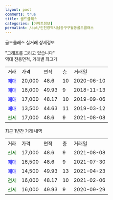 ```yaml
---
layout: post
comments: true
title: 골드클래스
categories: [아파트정보]
permalink: /apt/인천광역시남동구구월동골드클래스
---
```


골드클래스 실거래 상세정보

<script type="text/javascript">
  google.charts.load('current', {'packages':['line', 'corechart']});
  google.charts.setOnLoadCallback(drawChart);

  function drawChart() {
    var data = new google.visualization.DataTable();
    data.addColumn('date', '거래일');
    data.addColumn('number', "매매");
    data.addColumn('number', "전세");
    data.addColumn('number', "전매");

    data.addRows([[new Date(Date.parse("2021-08-08")), null, 17000, null], [new Date(Date.parse("2021-07-30")), 16500, null, null], [new Date(Date.parse("2021-04-23")), 14500, null, null], [new Date(Date.parse("2021-02-06")), null, 16000, null], [new Date(Date.parse("2020-09-29")), null, 16000, null]]);

    var options = {
      hAxis: {
        format: 'yyyy/MM/dd'
      },    
      lineWidth: 0,
      pointsVisible: true,    
      title: '최근 1년간 유형별 실거래가 분포',
      legend: { position: 'bottom' }
    };

    var formatter = new google.visualization.NumberFormat({pattern:'###,###'} );
    formatter.format(data, 1);
    formatter.format(data, 2);
    
    setTimeout(function() {
        var chart = new google.visualization.LineChart(document.getElementById('columnchart_material'));
        chart.draw(data, (options));
        document.getElementById('loading').style.display = 'none';
    }, 1000);
  }
</script>


<div id="loading" style="z-index:20; display: block; margin-left: 0px">"그래프를 그리고 있습니다"</div>
<div id="columnchart_material" style="width: 95%; margin-left: 0px; display: block"></div>
<!-- contents start -->
역대 전용면적, 거래별 최고가
<table class="sortable">
    <tr>
      <td>거래</td>
      <td>가격</td>
      <td>면적</td>
      <td>층</td>
      <td>거래일</td>
    </tr>
        <tr>
          <td><a style="color: blue">매매</a></td>
          <td>20,000</td>
          <td>48.6</td>
          <td>10</td>
          <td>2020-06-10</td>
        </tr>            <tr>
          <td><a style="color: blue">매매</a></td>
          <td>18,000</td>
          <td>49.93</td>
          <td>9</td>
          <td>2018-11-13</td>
        </tr>            <tr>
          <td><a style="color: blue">매매</a></td>
          <td>17,000</td>
          <td>48.17</td>
          <td>10</td>
          <td>2019-09-06</td>
        </tr>            <tr>
          <td><a style="color: blue">매매</a></td>
          <td>13,500</td>
          <td>44.63</td>
          <td>11</td>
          <td>2019-03-12</td>
        </tr>        
        <tr>
              <td><a style="color: darkgreen">전세</a></td>
              <td>17,000</td>
              <td>48.6</td>
              <td>9</td>
              <td>2021-08-08</td>
            </tr>        
    
</table>

최근 1년간 거래 내역

<table class="sortable">
    <tr>
      <td>거래</td>
      <td>가격</td>
      <td>면적</td>
      <td>층</td>
      <td>거래일</td>
    </tr>
    <tr>
      <td><a style="color: darkgreen">전세</a></td>
      <td>17,000</td>
      <td>48.6</td>
      <td>9</td>
      <td>2021-08-08</td>
    </tr>          <tr>
      <td><a style="color: blue">매매</a></td>
      <td>16,500</td>
      <td>48.6</td>
      <td>9</td>
      <td>2021-07-30</td>
    </tr>          <tr>
      <td><a style="color: blue">매매</a></td>
      <td>14,500</td>
      <td>49.93</td>
      <td>13</td>
      <td>2021-04-23</td>
    </tr>          <tr>
      <td><a style="color: darkgreen">전세</a></td>
      <td>16,000</td>
      <td>48.17</td>
      <td>10</td>
      <td>2021-02-06</td>
    </tr>          <tr>
      <td><a style="color: darkgreen">전세</a></td>
      <td>16,000</td>
      <td>49.93</td>
      <td>9</td>
      <td>2020-09-29</td>
    </tr>      </table>
<!-- contents end -->    

